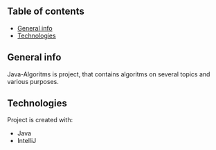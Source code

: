## Table of contents
* [General info](#general-info)
* [Technologies](#technologies)

## General info
Java-Algoritms is project, that contains algoritms on several topics and various purposes.
	
## Technologies
Project is created with:
* Java
* IntelliJ
	

